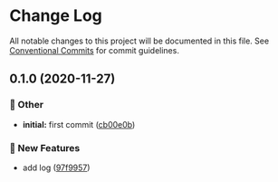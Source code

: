 # Change Log

All notable changes to this project will be documented in this file.
See [Conventional Commits](https://conventionalcommits.org) for commit guidelines.

## 0.1.0 (2020-11-27)


### :mega: Other

* **initial:** first commit ([cb00e0b](https://github.com/kdydesign/lerna-changelog-example/commit/cb00e0be8ba2aa90035628314ce178e42ce0fbaa))


### :rocket: New Features

* add log ([97f9957](https://github.com/kdydesign/lerna-changelog-example/commit/97f9957a630203a8a1d496608c51f7b3117adee4))
